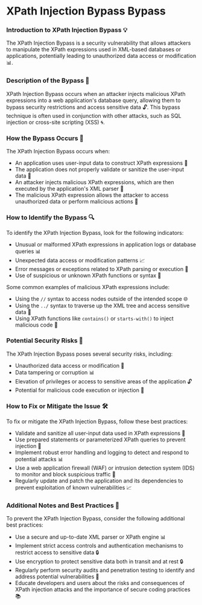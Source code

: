 # XPath Injection Bypass Bypass

### Introduction to XPath Injection Bypass 💡
The XPath Injection Bypass is a security vulnerability that allows attackers to manipulate the XPath expressions used in XML-based databases or applications, potentially leading to unauthorized data access or modification 📊.

### Description of the Bypass 📝
XPath Injection Bypass occurs when an attacker injects malicious XPath expressions into a web application's database query, allowing them to bypass security restrictions and access sensitive data 🔓. This bypass technique is often used in conjunction with other attacks, such as SQL injection or cross-site scripting (XSS) 🌀.

### How the Bypass Occurs 🤔
The XPath Injection Bypass occurs when:
* An application uses user-input data to construct XPath expressions 📝
* The application does not properly validate or sanitize the user-input data 🚫
* An attacker injects malicious XPath expressions, which are then executed by the application's XML parser 🤖
* The malicious XPath expression allows the attacker to access unauthorized data or perform malicious actions 🚨

### How to Identify the Bypass 🔍
To identify the XPath Injection Bypass, look for the following indicators:
* Unusual or malformed XPath expressions in application logs or database queries 📊
* Unexpected data access or modification patterns 📈
* Error messages or exceptions related to XPath parsing or execution 🚨
* Use of suspicious or unknown XPath functions or syntax 🤔

Some common examples of malicious XPath expressions include:
* Using the `//` syntax to access nodes outside of the intended scope 🌐
* Using the `../` syntax to traverse up the XML tree and access sensitive data 📁
* Using XPath functions like `contains()` or `starts-with()` to inject malicious code 🎯

### Potential Security Risks 🚨
The XPath Injection Bypass poses several security risks, including:
* Unauthorized data access or modification 📝
* Data tampering or corruption 📊
* Elevation of privileges or access to sensitive areas of the application 🔓
* Potential for malicious code execution or injection 🤖

### How to Fix or Mitigate the Issue 🛠️
To fix or mitigate the XPath Injection Bypass, follow these best practices:
* Validate and sanitize all user-input data used in XPath expressions 🚫
* Use prepared statements or parameterized XPath queries to prevent injection 📝
* Implement robust error handling and logging to detect and respond to potential attacks 📊
* Use a web application firewall (WAF) or intrusion detection system (IDS) to monitor and block suspicious traffic 🚫
* Regularly update and patch the application and its dependencies to prevent exploitation of known vulnerabilities 📈

### Additional Notes and Best Practices 📝
To prevent the XPath Injection Bypass, consider the following additional best practices:
* Use a secure and up-to-date XML parser or XPath engine 📊
* Implement strict access controls and authentication mechanisms to restrict access to sensitive data 🔒
* Use encryption to protect sensitive data both in transit and at rest 🔒
* Regularly perform security audits and penetration testing to identify and address potential vulnerabilities 🚨
* Educate developers and users about the risks and consequences of XPath injection attacks and the importance of secure coding practices 📚